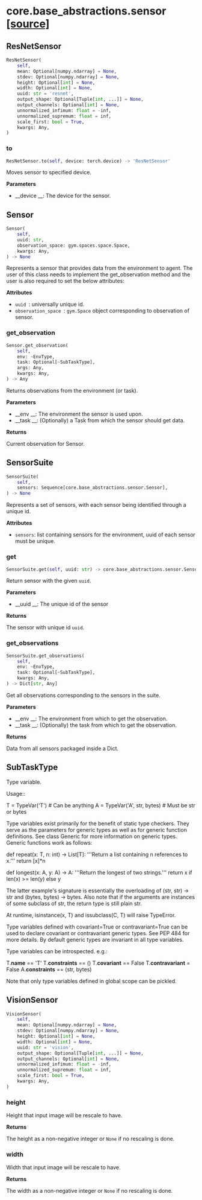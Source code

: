 # core.base_abstractions.sensor [[source]](https://github.com/allenai/allenact/tree/master/core/base_abstractions/sensor.py)

## ResNetSensor
```python
ResNetSensor(
    self,
    mean: Optional[numpy.ndarray] = None,
    stdev: Optional[numpy.ndarray] = None,
    height: Optional[int] = None,
    width: Optional[int] = None,
    uuid: str = 'resnet',
    output_shape: Optional[Tuple[int, ...]] = None,
    output_channels: Optional[int] = None,
    unnormalized_infimum: float = -inf,
    unnormalized_supremum: float = inf,
    scale_first: bool = True,
    kwargs: Any,
)
```

### to
```python
ResNetSensor.to(self, device: torch.device) -> 'ResNetSensor'
```
Moves sensor to specified device.

__Parameters__


- __device __: The device for the sensor.

## Sensor
```python
Sensor(
    self,
    uuid: str,
    observation_space: gym.spaces.space.Space,
    kwargs: Any,
) -> None
```
Represents a sensor that provides data from the environment to agent.
The user of this class needs to implement the get_observation method and
the user is also required to set the below attributes:

__Attributes__


- `uuid `: universally unique id.
- `observation_space `: ``gym.Space`` object corresponding to observation of
    sensor.

### get_observation
```python
Sensor.get_observation(
    self,
    env: ~EnvType,
    task: Optional[~SubTaskType],
    args: Any,
    kwargs: Any,
) -> Any
```
Returns observations from the environment (or task).

__Parameters__


- __env __: The environment the sensor is used upon.
- __task __: (Optionally) a Task from which the sensor should get data.

__Returns__


Current observation for Sensor.

## SensorSuite
```python
SensorSuite(
    self,
    sensors: Sequence[core.base_abstractions.sensor.Sensor],
) -> None
```
Represents a set of sensors, with each sensor being identified through a
unique id.

__Attributes__


- `sensors`: list containing sensors for the environment, uuid of each
    sensor must be unique.

### get
```python
SensorSuite.get(self, uuid: str) -> core.base_abstractions.sensor.Sensor
```
Return sensor with the given `uuid`.

__Parameters__


- __uuid __: The unique id of the sensor

__Returns__


The sensor with unique id `uuid`.

### get_observations
```python
SensorSuite.get_observations(
    self,
    env: ~EnvType,
    task: Optional[~SubTaskType],
    kwargs: Any,
) -> Dict[str, Any]
```
Get all observations corresponding to the sensors in the suite.

__Parameters__


- __env __: The environment from which to get the observation.
- __task __: (Optionally) the task from which to get the observation.

__Returns__


Data from all sensors packaged inside a Dict.

## SubTaskType
Type variable.

Usage::

  T = TypeVar('T')  # Can be anything
  A = TypeVar('A', str, bytes)  # Must be str or bytes

Type variables exist primarily for the benefit of static type
checkers.  They serve as the parameters for generic types as well
as for generic function definitions.  See class Generic for more
information on generic types.  Generic functions work as follows:

  def repeat(x: T, n: int) -> List[T]:
      '''Return a list containing n references to x.'''
      return [x]*n

  def longest(x: A, y: A) -> A:
      '''Return the longest of two strings.'''
      return x if len(x) >= len(y) else y

The latter example's signature is essentially the overloading
of (str, str) -> str and (bytes, bytes) -> bytes.  Also note
that if the arguments are instances of some subclass of str,
the return type is still plain str.

At runtime, isinstance(x, T) and issubclass(C, T) will raise TypeError.

Type variables defined with covariant=True or contravariant=True
can be used to declare covariant or contravariant generic types.
See PEP 484 for more details. By default generic types are invariant
in all type variables.

Type variables can be introspected. e.g.:

  T.__name__ == 'T'
  T.__constraints__ == ()
  T.__covariant__ == False
  T.__contravariant__ = False
  A.__constraints__ == (str, bytes)

Note that only type variables defined in global scope can be pickled.

## VisionSensor
```python
VisionSensor(
    self,
    mean: Optional[numpy.ndarray] = None,
    stdev: Optional[numpy.ndarray] = None,
    height: Optional[int] = None,
    width: Optional[int] = None,
    uuid: str = 'vision',
    output_shape: Optional[Tuple[int, ...]] = None,
    output_channels: Optional[int] = None,
    unnormalized_infimum: float = -inf,
    unnormalized_supremum: float = inf,
    scale_first: bool = True,
    kwargs: Any,
)
```

### height
Height that input image will be rescale to have.

__Returns__


The height as a non-negative integer or `None` if no rescaling is done.

### width
Width that input image will be rescale to have.

__Returns__


The width as a non-negative integer or `None` if no rescaling is done.

